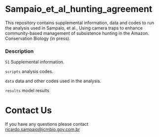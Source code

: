 # Sampaio_et_al_hunting_agreement

This repository contains supplemental information, data and codes to run the analysis used in Sampaio, et al., Using camera traps to enhance community-based management of subsistence hunting in the Amazon. Conservation Biology (in press).


### Description

```S1``` Supplemental information.

```scripts``` analysis codes.

```data``` data and other codes used in the analysis. 

```results``` model results


# Contact Us
If you have any questions please contact <ricardo.sampaio@icmbio.gov.com.br>
